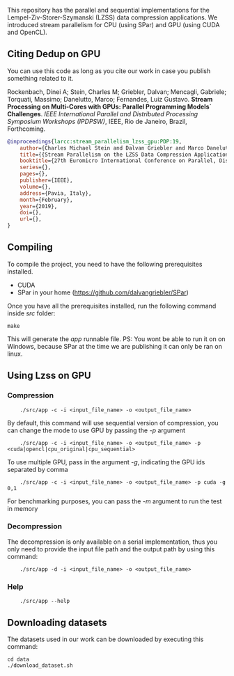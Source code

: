 This repository has the parallel and sequential implementations for the Lempel-Ziv-Storer-Szymanski (LZSS) data compression applications. We introduced stream parallelism for CPU (using SPar) and GPU (using CUDA and OpenCL).

## Citing Dedup on GPU
You can use this code as long as you cite our work in case you publish something related to it.

Rockenbach, Dinei A; Stein, Charles M; Griebler, Dalvan; Mencagli, Gabriele; Torquati, Massimo; Danelutto, Marco; Fernandes, Luiz Gustavo.
**Stream Processing on Multi-Cores with GPUs: Parallel Programming Models` Challenges**. *IEEE International Parallel and Distributed Processing Symposium Workshops (IPDPSW)*, IEEE, Rio de Janeiro, Brazil, Forthcoming.

```bibtex
@inproceedings{larcc:stream_parallelism_lzss_gpu:PDP:19,
    author={Charles Michael Stein and Dalvan Griebler and Marco Danelutto and Luiz Gustavo Fernandes},
    title={{Stream Parallelism on the LZSS Data Compression Application for Multi-Cores with GPUs}},
    booktitle={27th Euromicro International Conference on Parallel, Distributed and Network-Based Processing (PDP)},
    series={},
    pages={},
    publisher={IEEE},
    volume={},
    address={Pavia, Italy},
    month={February},
    year={2019},
    doi={},
    url={},
}

```

## Compiling
To compile the project, you need to have the following prerequisites installed.
 - CUDA
 - SPar in your home (https://github.com/dalvangriebler/SPar)

Once you have all the prerequisites installed, run the following command inside *src* folder:

```make```

This will generate the *app* runnable file. PS: You wont be able to run it on on Windows, because SPar at the time we are publishing it can only be ran on linux.
## Using Lzss on GPU

### Compression
```
    ./src/app -c -i <input_file_name> -o <output_file_name>
```
By default, this command will use sequential version of compression, you can change the mode to use GPU by passing the *-p* argument
```
    ./src/app -c -i <input_file_name> -o <output_file_name> -p <cuda|opencl|cpu_original|cpu_sequential>
```
To use multiple GPU, pass in the argument *-g*, indicating the GPU ids separated by comma
```
    ./src/app -c -i <input_file_name> -o <output_file_name> -p cuda -g 0,1
```
For benchmarking purposes, you can pass the *-m* argument to run the test in memory
### Decompression
The decompression is only available on a serial implementation, thus you only need to provide the input file  path and the output path by using this command:
```
    ./src/app -d -i <input_file_name> -o <output_file_name>
```
### Help
```
    ./src/app --help
```
## Downloading datasets
The datasets used in our work can be downloaded by executing this command:
```
cd data
./download_dataset.sh
```
